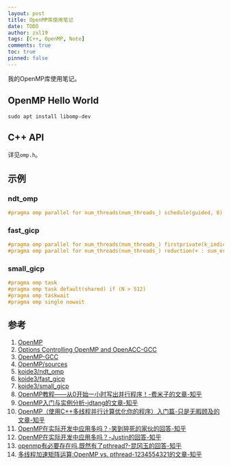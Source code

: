 ```yaml
---
layout: post
title: OpenMP库使用笔记
date: TODO
author: zxl19
tags: [C++, OpenMP, Note]
comments: true
toc: true
pinned: false
---
```


我的OpenMP库使用笔记。

<!-- more -->

## OpenMP Hello World

```shell
sudo apt install libomp-dev
```

## C++ API

详见`omp.h`。

## 示例

### ndt_omp

```cpp
#pragma omp parallel for num_threads(num_threads_) schedule(guided, 8)
```

### fast_gicp

```cpp
#pragma omp parallel for num_threads(num_threads_) firstprivate(k_indices, k_sq_dists) schedule(guided, 8)
#pragma omp parallel for num_threads(num_threads_) reduction(+ : sum_errors) schedule(guided, 8)
```

### small_gicp

```cpp
#pragma omp task
#pragma omp task default(shared) if (N > 512)
#pragma omp taskwait
#pragma omp single nowait
```

## 参考

1. [OpenMP](https://www.openmp.org)
2. [Options Controlling OpenMP and OpenACC-GCC](https://gcc.gnu.org/onlinedocs/gcc/OpenMP-and-OpenACC-Options.html)
3. [OpenMP-GCC](https://gcc.gnu.org/onlinedocs/gcc/OpenMP.html)
4. [OpenMP/sources](https://github.com/OpenMP/sources)
5. [koide3/ndt_omp](https://github.com/koide3/ndt_omp)
6. [koide3/fast_gicp](https://github.com/koide3/fast_gicp)
7. [koide3/small_gicp](https://github.com/koide3/small_gicp)
8. [OpenMP教程——从0开始一小时写出并行程序！-费米子的文章-知乎](https://zhuanlan.zhihu.com/p/397670985)
9. [OpenMP入门与实例分析-jdtang的文章-知乎](https://zhuanlan.zhihu.com/p/61857547)
10. [OpenMP（使用C++多线程并行计算优化你的程序）入门篇-只是无暇顾及的文章-知乎](https://zhuanlan.zhihu.com/p/608946001)
11. [OpenMP在实际开发中应用多吗？-笑到猝死的家伙的回答-知乎](https://www.zhihu.com/question/22347096/answer/1912952617950229190)
12. [OpenMP在实际开发中应用多吗？-Justin的回答-知乎](https://www.zhihu.com/question/22347096/answer/110724861536)
13. [openmp有必要存在吗,既然有了pthread?-昆冈玉的回答-知乎](https://www.zhihu.com/question/460601207/answer/2248436586)
14. [多线程加速矩阵运算:OpenMP vs. pthread-1234554321的文章-知乎](https://zhuanlan.zhihu.com/p/642882774)
